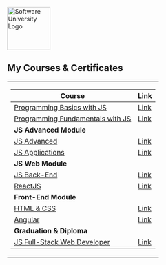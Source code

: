 <a href="https://softuni.bg/trainings/courses" rel="Courses"><img src="https://softuni.bg/content/images/svg-logos/software-university-logo.svg?sanitize=true" alt="Software University Logo" height="100"></a>
<h2> My Courses & Certificates </h2>

<table>
<tr>
<td>

| **Course**                                                            | **Link**                                                   |
| --------------------------------------------------------------------- | ---------------------------------------------------------- |
| <a href="https://softuni.bg/trainings/4149/programming-basics-with-javascript-april-2023" > Programming Basics with JS </a>        | <a href="https://softuni.bg/certificates/details/173290/08f30a6d"> Link</a> |
| <a href="https://softuni.bg/trainings/4218/programming-fundamentals-september-2023"> Programming Fundamentals with JS </a> | <a href="https://softuni.bg/certificates/details/194310/93226b55"> Link</a> |
| **JS Advanced Module** |
| <a href="https://softuni.bg/trainings/4372/js-advanced-january-2024"> JS Advanced </a>  | <a href="#"> Link</a> |
| <a href="https://softuni.bg/trainings/4373/js-applications-february-2024"> JS Applications </a>  | <a href="#"> Link</a> |
| **JS Web Module** |
| <a href="https://softuni.bg/trainings/4533/js-back-end-may-2024"> JS Back-End </a>  | <a href="#"> Link</a> |
| <a href="https://softuni.bg/trainings/4529/reactjs-june-2024"> ReactJS </a>  | <a href="#"> Link</a> |
| **Front-End Module** |
| <a href="#"> HTML & CSS </a>  | <a href="#"> Link</a> |
| <a href="#"> Angular </a>  | <a href="#"> Link</a> |
| **Graduation & Diploma** |
| <a href="https://softuni.bg/curriculum"> JS Full-Stack Web Developer </a>  | <a href="#"> Link</a> |


</td>
</tr>
</table>


